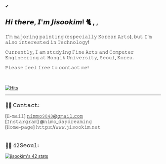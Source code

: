<br>
✔
<br>

## 𝙃𝙞 𝙩𝙝𝙚𝙧𝙚, 𝙄'𝙢 𝙅𝙞𝙨𝙤𝙤𝙠𝙞𝙢! 🐈‍ , ,


𝙸'𝚖 𝚖𝚊𝚓𝚘𝚛𝚒𝚗𝚐 𝚙𝚊𝚒𝚗𝚝𝚒𝚗𝚐 (𝚎𝚜𝚙𝚎𝚌𝚒𝚊𝚕𝚕𝚢 𝙺𝚘𝚛𝚎𝚊𝚗 𝙰𝚛𝚝𝚜), 
𝚋𝚞𝚝 𝙸'𝚖 𝚊𝚕𝚜𝚘 𝚒𝚗𝚝𝚎𝚛𝚎𝚜𝚝𝚎𝚍 𝚒𝚗 𝚃𝚎𝚌𝚑𝚗𝚘𝚕𝚘𝚐𝚢!

𝙲𝚞𝚛𝚛𝚎𝚗𝚝𝚕𝚢, 𝙸 𝚊𝚖 𝚜𝚝𝚞𝚍𝚢𝚒𝚗𝚐 𝙵𝚒𝚗𝚎 𝙰𝚛𝚝𝚜 𝚊𝚗𝚍 
𝙲𝚘𝚖𝚙𝚞𝚝𝚎𝚛 𝙴𝚗𝚐𝚒𝚗𝚎𝚎𝚛𝚒𝚗𝚐 𝚊𝚝 𝙷𝚘𝚗𝚐𝚒𝚔 𝚄𝚗𝚒𝚟𝚎𝚛𝚜𝚒𝚝𝚢, 𝚂𝚎𝚘𝚞𝚕, 𝙺𝚘𝚛𝚎𝚊.

𝙿𝚕𝚎𝚊𝚜𝚎 𝚏𝚎𝚎𝚕 𝚏𝚛𝚎𝚎 𝚝𝚘 𝚌𝚘𝚗𝚝𝚊𝚌𝚝 𝚖𝚎!
<br>
<br>
<br>

[![Hits](https://hits.seeyoufarm.com/api/count/incr/badge.svg?url=https%3A%2F%2Fgithub.com%2Fnimo-my&count_bg=%2380BCA6&title_bg=%23555555&icon=github.svg&icon_color=%23E7E7E7&title=hits&edge_flat=true)](https://hits.seeyoufarm.com)

------------------------------------------------------

### 💚✨ 𝙲𝚘𝚗𝚝𝚊𝚌𝚝:
[𝙴-𝚖𝚊𝚒𝚕] 𝚗𝚒𝚖𝚖𝚘𝟿𝟶𝟺𝟶@𝚐𝚖𝚊𝚒𝚕.𝚌𝚘𝚖
<br>
[𝙸𝚗𝚜𝚝𝚊𝚛𝚐𝚛𝚊𝚖] @𝚗𝚒𝚖𝚘_𝚍𝚊𝚢𝚍𝚛𝚎𝚊𝚖𝚒𝚗𝚐
<br>
[𝙷𝚘𝚖𝚎-𝚙𝚊𝚐𝚎] 𝚑𝚝𝚝𝚙𝚜://𝚠𝚠𝚠.𝚓𝚒𝚜𝚘𝚘𝚔𝚒𝚖.𝚗𝚎𝚝
<br>
<br>

### 💚✨ 𝟺𝟸𝚂𝚎𝚘𝚞𝚕:

[![jisookim's 42 stats](https://badge42.vercel.app/api/v2/cl3tta764005409mduyygp0cd/stats?cursusId=21&coalitionId=86)](https://github.com/JaeSeoKim/badge42)

<!--
**nimo-my/nimo-my** is a ✨ _special_ ✨ repository because its `README.md` (this file) appears on your GitHub profile.

Here are some ideas to get you started:

- 🔭 I’m currently working on ...
- 🌱 I’m currently learning ...
- 👯 I’m looking to collaborate on ...
- 🤔 I’m looking for help with ...
- 💬 Ask me about ...
- 📫 How to reach me: ...
- 😄 Pronouns: ...
- ⚡ Fun fact: ...
-->
